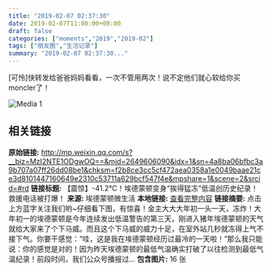 ```yaml
---
title: "2019-02-07 02:37:30"
date: 2019-02-07T11:00:00+08:00
draft: false
categories: ["moments","2019","2019-02"]
tags: ["朋友圈","生活记录"]
summary: "2019-02-07 02:37:30..."
---
```


[可怜]快转发给爸爸妈妈看看，一次不管用两次！说不定他们就心软给你买moncler了！

![Media 1](/Moments/photos/2019-02-07/201902070237300.jpg)

## 相关链接

**原始链接:** http://mp.weixin.qq.com/s?__biz=MzI2NTE1ODgwOQ==&mid=2649606090&idx=1&sn=4a8ba06bfbc3a9b707a07ff26dd08be1&chksm=f2b8ce3cc5cf472aea0358a1e0049baae21ce3d8101447160649e2310c53711a629bcf547f4e&mpshare=1&scene=2&srcid=#rd
**链接标题:** 【震惊】-41.2℃！埃德蒙顿变身“挨得猛冻”低温创历史纪录！救援电话被打爆！
**来源:** 埃德蒙顿微生活
**本地链接:** [查看完整内容](/link_content/2019/02/2019-02-07-1/link_content/)
**链接摘要:** 点击上方蓝字关注我们哟~仔细看下图，有惊喜！金主大大大年初一头一天，冻炸！大年初一的埃德蒙顿是今年连续发出低温警告的第三天，刚进入猪年埃德蒙顿的天气就给大家来了个下马威。而且这个下马威的威力十足，在室外站几秒就冻得上气不接下气。你要干感觉：“哇，这是我在埃德蒙顿经历过最冷的一天啦！”那么我只能说：你的感觉是对的！因为昨天埃德蒙顿的最低气温确实打破了以往检测到最低气温纪录！前段时间，我们公众号播报过...
**包含图片:** 16 张

